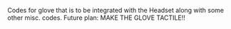 Codes for glove that is to be integrated with the Headset along with some other misc. codes.
Future plan:
MAKE THE GLOVE TACTILE!!
